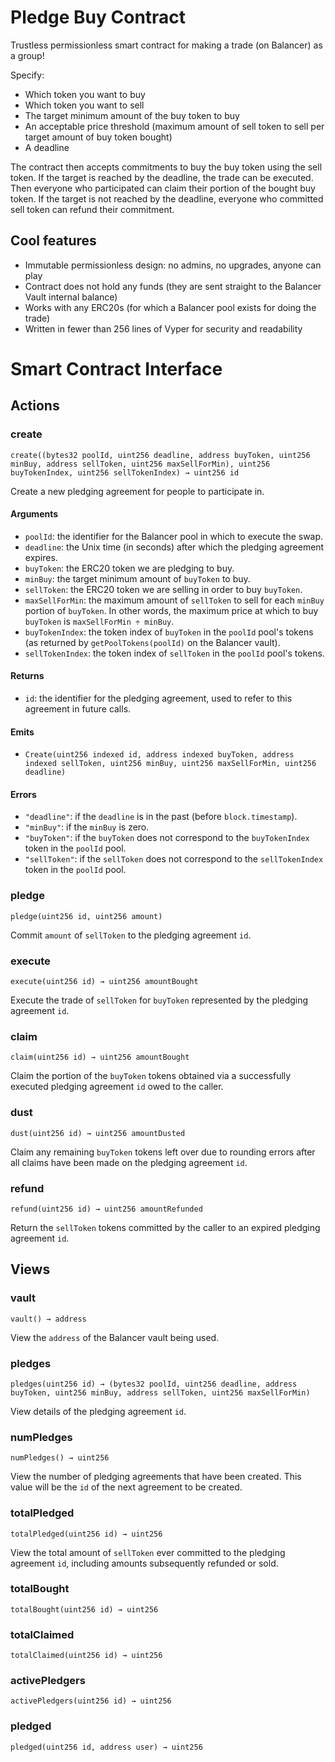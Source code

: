 # Pledge Buy Contract

Trustless permissionless smart contract for making a trade (on Balancer) as a group!

Specify:
- Which token you want to buy
- Which token you want to sell
- The target minimum amount of the buy token to buy
- An acceptable price threshold (maximum amount of sell token to sell per target amount of buy token bought)
- A deadline

The contract then accepts commitments to buy the buy token using the sell token.
If the target is reached by the deadline, the trade can be executed.
Then everyone who participated can claim their portion of the bought buy token.
If the target is not reached by the deadline, everyone who committed sell token can refund their commitment.

## Cool features

- Immutable permissionless design: no admins, no upgrades, anyone can play
- Contract does not hold any funds (they are sent straight to the Balancer Vault internal balance)
- Works with any ERC20s (for which a Balancer pool exists for doing the trade)
- Written in fewer than 256 lines of Vyper for security and readability

# Smart Contract Interface

## Actions

### create
`create((bytes32 poolId, uint256 deadline, address buyToken, uint256 minBuy, address sellToken, uint256 maxSellForMin), uint256 buyTokenIndex, uint256 sellTokenIndex) → uint256 id`

Create a new pledging agreement for people to participate in.

#### Arguments
- `poolId`: the identifier for the Balancer pool in which to execute the swap.
- `deadline`: the Unix time (in seconds) after which the pledging agreement expires.
- `buyToken`: the ERC20 token we are pledging to buy.
- `minBuy`: the target minimum amount of `buyToken` to buy.
- `sellToken`: the ERC20 token we are selling in order to buy `buyToken`.
- `maxSellForMin`: the maximum amount of `sellToken` to sell for each `minBuy` portion of `buyToken`. In other words, the maximum price at which to buy `buyToken` is `maxSellForMin ÷ minBuy`.
- `buyTokenIndex`: the token index of `buyToken` in the `poolId` pool's tokens (as returned by `getPoolTokens(poolId)` on the Balancer vault).
- `sellTokenIndex`: the token index of `sellToken` in the `poolId` pool's tokens.

#### Returns
- `id`: the identifier for the pledging agreement, used to refer to this agreement in future calls.

#### Emits
- `Create(uint256 indexed id, address indexed buyToken, address indexed sellToken, uint256 minBuy, uint256 maxSellForMin, uint256 deadline)`

#### Errors
- `"deadline"`: if the `deadline` is in the past (before `block.timestamp`).
- `"minBuy"`: if the `minBuy` is zero.
- `"buyToken"`: if the `buyToken` does not correspond to the `buyTokenIndex` token in the `poolId` pool.
- `"sellToken"`: if the `sellToken` does not correspond to the `sellTokenIndex` token in the `poolId` pool.

### pledge
`pledge(uint256 id, uint256 amount)`

Commit `amount` of `sellToken` to the pledging agreement `id`.

### execute
`execute(uint256 id) → uint256 amountBought`

Execute the trade of `sellToken` for `buyToken` represented by the pledging agreement `id`.

### claim
`claim(uint256 id) → uint256 amountBought`

Claim the portion of the `buyToken` tokens obtained via a successfully executed pledging agreement `id` owed to the caller.

### dust
`dust(uint256 id) → uint256 amountDusted`

Claim any remaining `buyToken` tokens left over due to rounding errors after all claims have been made on the pledging agreement `id`.

### refund
`refund(uint256 id) → uint256 amountRefunded`

Return the `sellToken` tokens committed by the caller to an expired pledging agreement `id`.

## Views

### vault
`vault() → address`

View the `address` of the Balancer vault being used.

### pledges
`pledges(uint256 id) → (bytes32 poolId, uint256 deadline, address buyToken, uint256 minBuy, address sellToken, uint256 maxSellForMin)`

View details of the pledging agreement `id`.

### numPledges
`numPledges() → uint256`

View the number of pledging agreements that have been created.
This value will be the `id` of the next agreement to be created.

### totalPledged
`totalPledged(uint256 id) → uint256`

View the total amount of `sellToken` ever committed to the pledging agreement `id`, including amounts subsequently refunded or sold.

### totalBought
`totalBought(uint256 id) → uint256`

### totalClaimed
`totalClaimed(uint256 id) → uint256`

### activePledgers
`activePledgers(uint256 id) → uint256`

### pledged
`pledged(uint256 id, address user) → uint256`
